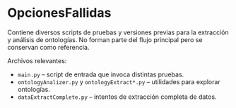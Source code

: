 # OpcionesFallidas

Contiene diversos scripts de pruebas y versiones previas para la extracción y análisis de ontologías. No forman parte del flujo principal pero se conservan como referencia.

Archivos relevantes:
- `main.py` – script de entrada que invoca distintas pruebas.
- `ontologyAnalizer.py` y `ontologyExtract*.py` – utilidades para explorar ontologías.
- `dataExtractComplete.py` – intentos de extracción completa de datos.
